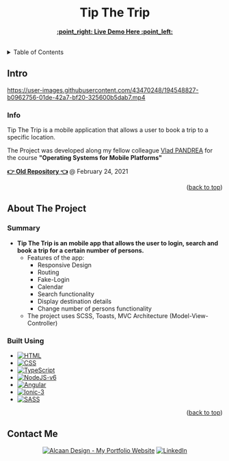 <h1 align="center">Tip The Trip</h1>

  <p align="center">
    <a href="https://darirak.github.io/SO-Proiect-Demo/"><strong>:point_right: Live Demo Here :point_left:</strong></a>
    <br />
    <br />
  </p>

<details>
  <summary>Table of Contents</summary>
  <ol>
    <li>
      <a href="#intro">Intro</a>
      <ul>
        <li><a href="#info">Info</a></li>
      </ul>
    </li>
    <li>
      <a href="#about-the-project">About The Project</a>
      <ul>
        <li><a href="#built-using">Built Using</a></li>
      </ul>
    </li>
    <li><a href="#contact-me">Contact</a></li>
  </ol>
</details>

<!-- Intro -->
## Intro



https://user-images.githubusercontent.com/43470248/194548827-b0962756-01de-42a7-bf20-325600b5dab7.mp4



### Info

Tip The Trip is a mobile application that allows a user to book a trip to a specific location.

The Project was developed along my fellow colleague <a href="https://github.com/PANDREAVLAD">Vlad PANDREA</a> for the course **"Operating Systems for Mobile Platforms"** 

<a href="https://github.com/darirak/SO-Proiect"><strong>:point_right: Old Repository :point_left:</strong></a> @ February 24, 2021

<p align="right">(<a href="#readme-top">back to top</a>)</p>

<!-- ABOUT THE PROJECT -->
## About The Project

### Summary

* **Tip The Trip is an mobile app that allows the user to login, search and book a trip for a certain number of persons.**
  * Features of the app:
    * Responsive Design
    * Routing
    * Fake-Login
    * Calendar
    * Search functionality
    * Display destination details
    * Change number of persons functionality
  * The project uses SCSS, Toasts, MVC Architecture (Model-View-Controller)

### Built Using

* [![HTML][HTML.com]][HTML-url]
* [![CSS][CSS3.com]][CSS-url]
* [![TypeScript][TypeScript.org]][TypeScript-url]
* [![NodeJS-v6][Nodejs.org]][Nodejs-url]
* [![Angular][Angular.io]][Angular-url]
* [![Ionic-3][Ionic.com]][Ionic-url]
* [![SASS][SASS.com]][SASS-url]

<p align="right">(<a href="#readme-top">back to top</a>)</p>

## Contact Me

<p>
<div align="center">
  <a href="https://darirak.ro/"><img src="https://img.shields.io/badge/-My%20Portfolio%20Website-blueviolet?style=for-the-badge" alt="Alcaan Design - My Portfolio Website" /></a>
  <a href="https://www.linkedin.com/in/darirak/"><img src="https://img.shields.io/badge/LinkedIn-0077B5?style=for-the-badge&logo=linkedin&logoColor=white" alt="LinkedIn" /></a>
</div>

[HTML.com]: https://img.shields.io/badge/html-e44d26?style=for-the-badge&logo=html5&logoColor=white
[HTML-url]: https://www.html.com/
[CSS3.com]: https://img.shields.io/badge/css-0070ba?style=for-the-badge&logo=css3&logoColor=white
[CSS-url]: https://www.css3.com/
[JavaScript.com]: https://img.shields.io/badge/JavaScript-F7DF1E?style=for-the-badge&logo=javascript&logoColor=black
[JavaScript-url]: https://www.javascript.com/
[TypeScript.org]: https://img.shields.io/badge/typescript-%23007ACC.svg?style=for-the-badge&logo=typescript&logoColor=white
[TypeScript-url]: https://www.typescriptlang.org/
[Nodejs.org]: https://img.shields.io/badge/Node.js-43853D?style=for-the-badge&logo=node.js&logoColor=white
[Nodejs-url]: https://nodejs.org/en/
[Angular.io]: https://img.shields.io/badge/angular-%23DD0031.svg?style=for-the-badge&logo=angular&logoColor=white
[Angular-url]: https://angular.io/
[Ionic.com]: https://img.shields.io/badge/Ionic-%233880FF.svg?style=for-the-badge&logo=Ionic&logoColor=white
[Ionic-url]: https://ionicframework.com/
[SASS.com]: https://img.shields.io/badge/SASS-hotpink.svg?style=for-the-badge&logo=SASS&logoColor=white
[SASS-url]: https://sass-lang.com/
